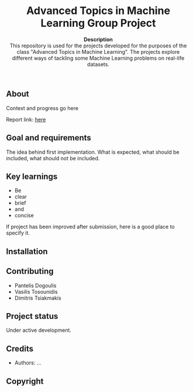 <h1 align="center">Advanced Topics in Machine Learning Group Project</h1>
<p align="center"><strong>Description</strong>
<br>This repository is used for the projects developed for the purposes of the class "Advanced Topics in Machine Learning". The projects explore different ways of tackling some Machine Learning problems on real-life datasets.</p>
<br/>
<h2>About</h2>
Context and progress go here

Report link: <a href="https://docs.google.com/document/d/1cwMlSb4xJDBmbOXm6Vqsvi4nOQTNyBFjOq8l1NSev9s/">here</a>

<h2>Goal and requirements</h2>

The idea behind first implementation. What is expected, what should be included, what should not be included.

<h2>Key learnings</h2>

- Be 
- clear
- brief 
- and 
- concise

If project has been improved after submission, here is a good place to specify it.

<h2>Installation</h2>

<h2>Contributing</h2>

- Pantelis Dogoulis
- Vasilis Tosounidis
- Dimitris Tsiakmakis

<h2>Project status</h2>

Under active development.

<h2>Credits</h2>

- Authors: ...

<h2>Copyright</h2>
